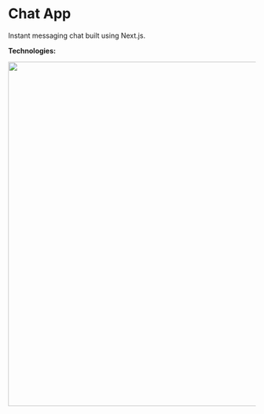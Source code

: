# Chat App
Instant messaging chat built using Next.js. 

**Technologies:**


<img src="https://github.com/undevable/chat-app/blob/main/Technologies.png?raw=true" width="700">
